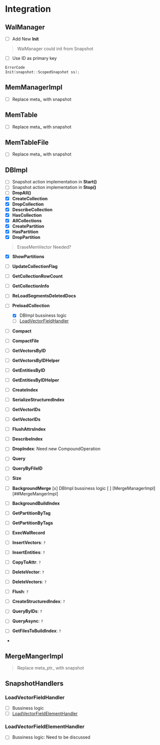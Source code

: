 # Integration

## WalManager
- [ ] Add New **Init**
> WalManager could init from Snapshot
- [ ] Use ID as primary key
```cpp
ErrorCode
Init(snapshot::ScopedSnapshot ss);
```

## MemManagerImpl

- [ ] Replace meta_ with snapshot

## MemTable

- [ ] Replace meta_ with snapshot

## MemTableFile

- [ ] Replace meta_ with snapshot

## DBImpl

- [ ] Snapshot action implementation in **Start()**
- [ ] Snapshot action implementation in **Stop()**
- [ ] **DropAll()**
- [x] **CreateCollection**
- [x] **DropCollection**
- [x] **DescribeCollection**
- [x] **HasCollection**
- [x] **AllCollections**
- [x] **CreatePartition**
- [x] **HasPartition**
- [x] **DropPartition**
> EraseMemVector Needed?
- [x] **ShowPartitions**
- [ ] **UpdateCollectionFlag**
- [ ] **GetCollectionRowCount**
- [ ] **GetCollectionInfo**
- [ ] **ReLoadSegmentsDeletedDocs**
- [ ] **PreloadCollection**
    - [x] DBImpl bussiness logic
    - [ ] [LoadVectorFieldHandler](##SnapshotHandlers###LoadVectorFieldHandler)
- [ ] **Compact**
- [ ] **CompactFile**
- [ ] **GetVectorsByID**
- [ ] **GetVectorsByIDHelper**
- [ ] **GetEntitiesByID**
- [ ] **GetEntitiesByIDHelper**
- [ ] **CreateIndex**
- [ ] **SerializeStructuredIndex**
- [ ] **GetVectorIDs**
- [ ] **GetVectorIDs**
- [ ] **FlushAttrsIndex**
- [ ] **DescribeIndex**
- [ ] **DropIndex**: Need new CompoundOperation
- [ ] **Query**
- [ ] **QueryByFileID**
- [ ] **Size**
- [ ] **BackgroundMerge**
    [x] DBImpl bussiness logic
    [ ] [MergeManagerImpl][##MergeMangerImpl]
- [ ] **BackgroundBuildIndex**
- [ ] **GetPartitionByTag**
- [ ] **GetPartitionByTags**
- [ ] **ExecWalRecord**

- [ ] **InsertVectors**: `?`
- [ ] **InsertEntities**: `?`
- [ ] **CopyToAttr**: `?`
- [ ] **DeleteVector**: `?`
- [ ] **DeleteVectors**: `?`
- [ ] **Flush**: `?`
- [ ] **CreateStructuredIndex**: `?`
- [ ] **QueryByIDs**: `?`
- [ ] **QueryAsync**: `?`
- [ ] **GetFilesToBuildIndex**: `?`
-
## MergeMangerImpl
> Replace meta_ptr_ with snapshot

## SnapshotHandlers

### LoadVectorFieldHandler
- [ ] Bussiness logic
- [ ] [LoadVectorFieldElementHandler](###LoadVectorFieldElementHandler)

### LoadVectorFieldElementHandler
- [ ] Bussiness logic: Need to be discussed
